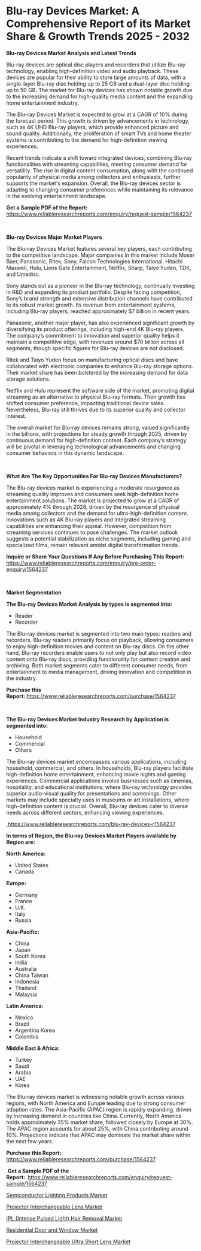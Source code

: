 <p><h1>Blu-ray Devices Market: A Comprehensive Report of its Market Share & Growth Trends 2025 - 2032</h1></p><p><strong>Blu-ray Devices Market Analysis and Latest Trends</strong></p>
<p><p>Blu-ray devices are optical disc players and recorders that utilize Blu-ray technology, enabling high-definition video and audio playback. These devices are popular for their ability to store large amounts of data, with a single-layer Blu-ray disc holding up to 25 GB and a dual-layer disc holding up to 50 GB. The market for Blu-ray devices has shown notable growth due to the increasing demand for high-quality media content and the expanding home entertainment industry.</p><p>The Blu-ray Devices Market is expected to grow at a CAGR of 10% during the forecast period. This growth is driven by advancements in technology, such as 4K UHD Blu-ray players, which provide enhanced picture and sound quality. Additionally, the proliferation of smart TVs and home theater systems is contributing to the demand for high-definition viewing experiences. </p><p>Recent trends indicate a shift toward integrated devices, combining Blu-ray functionalities with streaming capabilities, meeting consumer demand for versatility. The rise in digital content consumption, along with the continued popularity of physical media among collectors and enthusiasts, further supports the market's expansion. Overall, the Blu-ray devices sector is adapting to changing consumer preferences while maintaining its relevance in the evolving entertainment landscape.</p></p>
<p><strong>Get a Sample PDF of the Report:&nbsp;</strong> <a href="https://www.reliableresearchreports.com/enquiry/request-sample/1564237?utm_campaign=24&utm_medium=2&utm_source=Github&utm_content=ia&utm_term=09022025&utm_id=blu-ray-devices">https://www.reliableresearchreports.com/enquiry/request-sample/1564237</a></p>
<p>&nbsp;</p>
<p><strong>Blu-ray Devices Major Market Players</strong></p>
<p><p>The Blu-ray Devices Market features several key players, each contributing to the competitive landscape. Major companies in this market include Moser Baer, Panasonic, Ritek, Sony, Falcon Technologies International, Hitachi Maxwell, Hulu, Lions Gate Entertainment, Netflix, Sharp, Taiyo Yuden, TDK, and Umedisc.</p><p>Sony stands out as a pioneer in the Blu-ray technology, continually investing in R&D and expanding its product portfolio. Despite facing competition, Sony’s brand strength and extensive distribution channels have contributed to its robust market growth. Its revenue from entertainment systems, including Blu-ray players, reached approximately $7 billion in recent years.</p><p>Panasonic, another major player, has also experienced significant growth by diversifying its product offerings, including high-end 4K Blu-ray players. The company’s commitment to innovation and superior quality helps it maintain a competitive edge, with revenues around $70 billion across all segments, though specific figures for Blu-ray devices are not disclosed.</p><p>Ritek and Taiyo Yuden focus on manufacturing optical discs and have collaborated with electronic companies to enhance Blu-ray storage options. Their market share has been bolstered by the increasing demand for data storage solutions.</p><p>Netflix and Hulu represent the software side of the market, promoting digital streaming as an alternative to physical Blu-ray formats. Their growth has shifted consumer preference, impacting traditional device sales. Nevertheless, Blu-ray still thrives due to its superior quality and collector interest.</p><p>The overall market for Blu-ray devices remains strong, valued significantly in the billions, with projections for steady growth through 2025, driven by continuous demand for high-definition content. Each company’s strategy will be pivotal in leveraging technological advancements and changing consumer behaviors in this dynamic landscape.</p></p>
<p>&nbsp;</p>
<p><strong>What Are The Key Opportunities For Blu-ray Devices Manufacturers?</strong></p>
<p><p>The Blu-ray devices market is experiencing a moderate resurgence as streaming quality improves and consumers seek high-definition home entertainment solutions. The market is projected to grow at a CAGR of approximately 4% through 2028, driven by the resurgence of physical media among collectors and the demand for ultra-high-definition content. Innovations such as 4K Blu-ray players and integrated streaming capabilities are enhancing their appeal. However, competition from streaming services continues to pose challenges. The market outlook suggests a potential stabilization as niche segments, including gaming and specialized films, remain relevant amidst digital transformation trends.</p></p>
<p><strong>Inquire or Share Your Questions If Any Before Purchasing This Report:</strong> <a href="https://www.reliableresearchreports.com/enquiry/pre-order-enquiry/1564237?utm_campaign=24&utm_medium=2&utm_source=Github&utm_content=ia&utm_term=09022025&utm_id=blu-ray-devices">https://www.reliableresearchreports.com/enquiry/pre-order-enquiry/1564237</a></p>
<p>&nbsp;</p>
<p><strong>Market Segmentation</strong></p>
<p><strong>The Blu-ray Devices Market Analysis by types is segmented into:</strong></p>
<p><ul><li>Reader</li><li>Recorder</li></ul></p>
<p><p>The Blu-ray devices market is segmented into two main types: readers and recorders. Blu-ray readers primarily focus on playback, allowing consumers to enjoy high-definition movies and content on Blu-ray discs. On the other hand, Blu-ray recorders enable users to not only play but also record video content onto Blu-ray discs, providing functionality for content creation and archiving. Both market segments cater to different consumer needs, from entertainment to media management, driving innovation and competition in the industry.</p></p>
<p><strong>Purchase this Report:&nbsp;</strong><a href="https://www.reliableresearchreports.com/purchase/1564237?utm_campaign=24&utm_medium=2&utm_source=Github&utm_content=ia&utm_term=09022025&utm_id=blu-ray-devices">https://www.reliableresearchreports.com/purchase/1564237</a></p>
<p>&nbsp;</p>
<p><strong>The Blu-ray Devices Market Industry Research by Application is segmented into:</strong></p>
<p><ul><li>Household</li><li>Commercial</li><li>Others</li></ul></p>
<p><p>The Blu-ray devices market encompasses various applications, including household, commercial, and others. In households, Blu-ray players facilitate high-definition home entertainment, enhancing movie nights and gaming experiences. Commercial applications involve businesses such as cinemas, hospitality, and educational institutions, where Blu-ray technology provides superior audio-visual quality for presentations and screenings. Other markets may include specialty uses in museums or art installations, where high-definition content is crucial. Overall, Blu-ray devices cater to diverse needs across different sectors, enhancing viewing experiences.</p></p>
<p><a href="https://www.reliableresearchreports.com/blu-ray-devices-r1564237?utm_campaign=24&utm_medium=2&utm_source=Github&utm_content=ia&utm_term=09022025&utm_id=blu-ray-devices">&nbsp;https://www.reliableresearchreports.com/blu-ray-devices-r1564237</a></p>
<p><strong>In terms of Region, the Blu-ray Devices Market Players available by Region are:</strong></p>
<p>
    <p> <strong> North America: </strong>
        <ul>
            <li>United States</li>
            <li>Canada</li>
        </ul>
        </p> 
    <p> <strong> Europe: </strong>
        <ul>
            <li>Germany</li>
            <li>France</li>
            <li>U.K.</li>
            <li>Italy</li>
            <li>Russia</li>
        </ul>
        </p> 
    <p> <strong> Asia-Pacific: </strong>
        <ul>
            <li>China</li>
            <li>Japan</li>
            <li>South Korea</li>
            <li>India</li>
            <li>Australia</li>
            <li>China Taiwan</li>
            <li>Indonesia</li>
            <li>Thailand</li>
            <li>Malaysia</li>
        </ul>
        </p> 
    <p> <strong> Latin America: </strong>
        <ul>
            <li>Mexico</li>
            <li>Brazil</li>
            <li>Argentina Korea</li>
            <li>Colombia</li>
        </ul>
        </p> 
    <p> <strong> Middle East & Africa: </strong>
        <ul>
            <li>Turkey</li>
            <li>Saudi</li>
            <li>Arabia</li>
            <li>UAE</li>
            <li>Korea</li>
        </ul>
    </p>
    </p>
<p><p>The Blu-ray devices market is witnessing notable growth across various regions, with North America and Europe leading due to strong consumer adoption rates. The Asia-Pacific (APAC) region is rapidly expanding, driven by increasing demand in countries like China. Currently, North America holds approximately 35% market share, followed closely by Europe at 30%. The APAC region accounts for about 25%, with China contributing around 10%. Projections indicate that APAC may dominate the market share within the next few years.</p></p>
<p><strong>Purchase this Report: </strong><a href="https://www.reliableresearchreports.com/purchase/1564237?utm_campaign=24&utm_medium=2&utm_source=Github&utm_content=ia&utm_term=09022025&utm_id=blu-ray-devices">https://www.reliableresearchreports.com/purchase/1564237</a></p>
<p>&nbsp;<strong>Get a Sample PDF of the Report:&nbsp;&nbsp;</strong><a href="https://www.reliableresearchreports.com/enquiry/request-sample/1564237?utm_campaign=24&utm_medium=2&utm_source=Github&utm_content=ia&utm_term=09022025&utm_id=blu-ray-devices">https://www.reliableresearchreports.com/enquiry/request-sample/1564237</a></p>
<p><strong></strong></p>
<p><p><a href="https://github.com/haaszgettre6/Market-Research-Report-List-1/blob/main/semiconductor-lighting-products-market.md?utm_campaign=24&utm_medium=2&utm_source=Github&utm_content=ia&utm_term=09022025&utm_id=blu-ray-devices">Semiconductor Lighting Products Market</a></p><p><a href="https://github.com/curinbucan9/Market-Research-Report-List-1/blob/main/projector-interchangeable-lens-market.md?utm_campaign=24&utm_medium=2&utm_source=Github&utm_content=ia&utm_term=09022025&utm_id=blu-ray-devices">Projector Interchangeable Lens Market</a></p><p><a href="https://github.com/deyniphytic/Market-Research-Report-List-1/blob/main/ipl-intense-pulsed-light-hair-removal-market.md?utm_campaign=24&utm_medium=2&utm_source=Github&utm_content=ia&utm_term=09022025&utm_id=blu-ray-devices">IPL (Intense Pulsed Light) Hair Removal Market</a></p><p><a href="https://github.com/zanoligarav/Market-Research-Report-List-1/blob/main/residential-door-and-window-market.md?utm_campaign=24&utm_medium=2&utm_source=Github&utm_content=ia&utm_term=09022025&utm_id=blu-ray-devices">Residential Door and Window Market</a></p><p><a href="https://github.com/qetelosooya/Market-Research-Report-List-1/blob/main/projector-interchangeable-ultra-short-lens-market.md?utm_campaign=24&utm_medium=2&utm_source=Github&utm_content=ia&utm_term=09022025&utm_id=blu-ray-devices">Projector Interchangeable Ultra Short Lens Market</a></p></p>